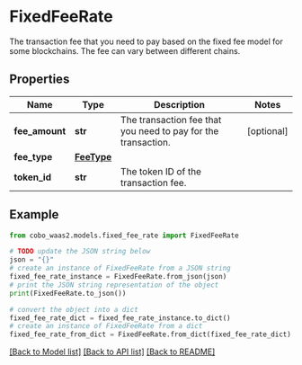 # FixedFeeRate

The transaction fee that you need to pay based on the fixed fee model for some blockchains. The fee can vary between different chains.

## Properties

Name | Type | Description | Notes
------------ | ------------- | ------------- | -------------
**fee_amount** | **str** | The transaction fee that you need to pay for the transaction. | [optional] 
**fee_type** | [**FeeType**](FeeType.md) |  | 
**token_id** | **str** | The token ID of the transaction fee. | 

## Example

```python
from cobo_waas2.models.fixed_fee_rate import FixedFeeRate

# TODO update the JSON string below
json = "{}"
# create an instance of FixedFeeRate from a JSON string
fixed_fee_rate_instance = FixedFeeRate.from_json(json)
# print the JSON string representation of the object
print(FixedFeeRate.to_json())

# convert the object into a dict
fixed_fee_rate_dict = fixed_fee_rate_instance.to_dict()
# create an instance of FixedFeeRate from a dict
fixed_fee_rate_from_dict = FixedFeeRate.from_dict(fixed_fee_rate_dict)
```
[[Back to Model list]](../README.md#documentation-for-models) [[Back to API list]](../README.md#documentation-for-api-endpoints) [[Back to README]](../README.md)



